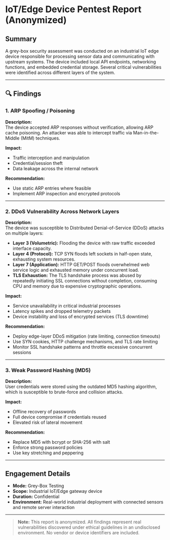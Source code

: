 # IoT/Edge Device Pentest Report (Anonymized)

## Summary

A grey-box security assessment was conducted on an industrial IoT edge device responsible for processing sensor data and communicating with upstream systems. The device included local API endpoints, networking functions, and embedded credential storage. Several critical vulnerabilities were identified across different layers of the system.

---

## 🔍 Findings

### 1. ARP Spoofing / Poisoning

**Description:**  
The device accepted ARP responses without verification, allowing ARP cache poisoning. An attacker was able to intercept traffic via Man-in-the-Middle (MitM) techniques.

**Impact:**  
- Traffic interception and manipulation  
- Credential/session theft  
- Data leakage across the internal network

**Recommendation:**  
- Use static ARP entries where feasible  
- Implement ARP inspection and encrypted protocols

---

### 2. DDoS Vulnerability Across Network Layers

**Description:**  
The device was susceptible to Distributed Denial-of-Service (DDoS) attacks on multiple layers:

- **Layer 3 (Volumetric):** Flooding the device with raw traffic exceeded interface capacity.  
- **Layer 4 (Protocol):** TCP SYN floods left sockets in half-open state, exhausting system resources.  
- **Layer 7 (Application):** HTTP GET/POST floods overwhelmed web service logic and exhausted memory under concurrent load.  
- **TLS Exhaustion:** The TLS handshake process was abused by repeatedly initiating SSL connections without completion, consuming CPU and memory due to expensive cryptographic operations.

**Impact:**  
- Service unavailability in critical industrial processes  
- Latency spikes and dropped telemetry packets  
- Device instability and loss of encrypted services (TLS downtime)

**Recommendation:**  
- Deploy edge-layer DDoS mitigation (rate limiting, connection timeouts)  
- Use SYN cookies, HTTP challenge mechanisms, and TLS rate limiting  
- Monitor SSL handshake patterns and throttle excessive concurrent sessions

---

### 3. Weak Password Hashing (MD5)

**Description:**  
User credentials were stored using the outdated MD5 hashing algorithm, which is susceptible to brute-force and collision attacks.

**Impact:**  
- Offline recovery of passwords  
- Full device compromise if credentials reused  
- Elevated risk of lateral movement

**Recommendation:**  
- Replace MD5 with bcrypt or SHA-256 with salt  
- Enforce strong password policies  
- Use key stretching and peppering

---

## Engagement Details

- **Mode:** Grey-Box Testing  
- **Scope:** Industrial IoT/Edge gateway device  
- **Duration:** Confidential  
- **Environment:** Real-world industrial deployment with connected sensors and remote server interaction

---

> **Note:** This report is anonymized. All findings represent real vulnerabilities discovered under ethical guidelines in an undisclosed environment. No vendor or device identifiers are included.

